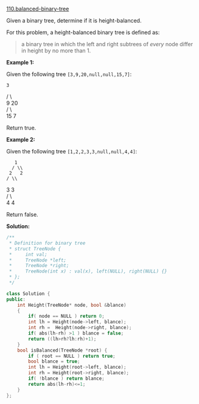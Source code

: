 [110.balanced-binary-tree](https://leetcode.com/problems/balanced-binary-tree/)  

Given a binary tree, determine if it is height-balanced.

For this problem, a height-balanced binary tree is defined as:

> a binary tree in which the left and right subtrees of _every_ node differ in height by no more than 1.

**Example 1:**

Given the following tree `[3,9,20,null,null,15,7]`:

  
    3  
   / \\  
  9  20  
    /  \\  
   15   7

Return true.  
  
**Example 2:**

Given the following tree `[1,2,2,3,3,null,null,4,4]`:

  
       1  
      / \\  
     2   2  
    / \\  
   3   3  
  / \\  
 4   4  

Return false.  



**Solution:**  

```cpp
/**
 * Definition for binary tree
 * struct TreeNode {
 *     int val;
 *     TreeNode *left;
 *     TreeNode *right;
 *     TreeNode(int x) : val(x), left(NULL), right(NULL) {}
 * };
 */

class Solution {
public:
    int Height(TreeNode* node, bool &blance)
    {
        if( node == NULL ) return 0;
        int lh = Height(node->left, blance);
        int rh =  Height(node->right, blance);
        if( abs(lh-rh) >1 ) blance = false;
        return ((lh>rh?lh:rh)+1);
    }
    bool isBalanced(TreeNode *root) {
        if ( root == NULL ) return true;
        bool blance = true;
        int lh = Height(root->left, blance);
        int rh = Height(root->right, blance);
        if( !blance ) return blance;
        return abs(lh-rh)<=1;
    }
};
```
      